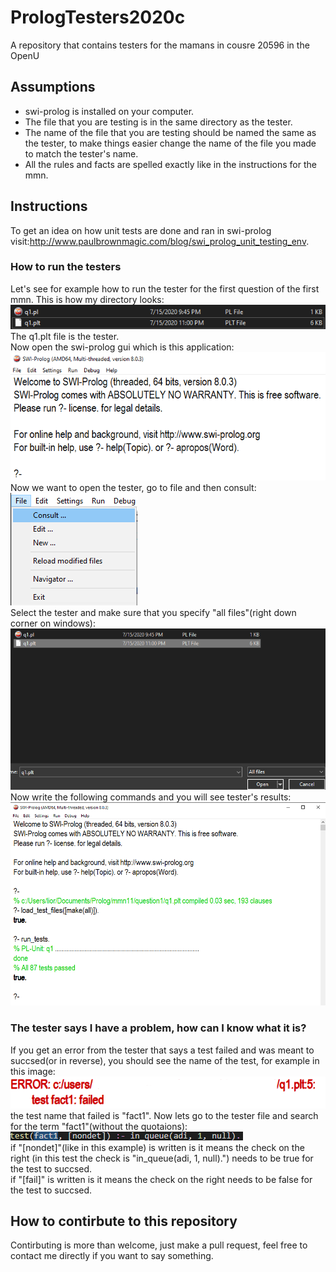 # PrologTesters2020c
A repository that contains testers for the mamans in cousre 20596 in the OpenU


## Assumptions
* swi-prolog is installed on your computer.
* The file that you are testing is in the same directory as the tester.
* The name of the file that you are testing should be named the same as the tester, to make things easier change the name of the file you made to match the tester's name.
* All the rules and facts are spelled exactly like in the instructions for the mmn.
## Instructions
To get an idea on how unit tests are done and ran in swi-prolog visit:http://www.paulbrownmagic.com/blog/swi_prolog_unit_testing_env.
### How to run the testers
Let's see for example how to run the tester for the first question of the first mmn.
This is how my directory looks:
![Step 1](readme_images/1.png?raw=true "Title")<br/>
The q1.plt file is the tester.<br/>
Now open the swi-prolog gui which is this application:
![Step 2](readme_images/2.png?raw=true "Title")<br/>
Now we want to open the tester, go to file and then consult:<br/>
![Step 3](readme_images/3.png?raw=true "Title")<br/>
Select the tester and make sure that you specify "all files"(right down corner on windows):<br/>
![Step 4](readme_images/4.png?raw=true "Title")<br/>
Now write the following commands and you will see tester's results:<br/>
![Step 5](readme_images/5.png?raw=true "Title")<br/>
### The tester says I have a problem, how can I know what it is?
If you get an error from the tester that says a test failed and was meant to succsed(or in reverse), you should see the name of the test, for example in this image:<br/>
![Error 1](readme_images/6.png?raw=true "Title")<br/>
the test name that failed is "fact1".
Now lets go to the tester file and search for the term "fact1"(without the quotaions):
![Error 2](readme_images/7.png?raw=true "Title")<br/>
if "[nondet]"(like in this example) is written is it means the check on the right (in this test the check is "in_queue(adi, 1, null).") needs to be true for the test to succsed.<br/>
if "[fail]" is written is it means the check on the right needs to be false for the test to succsed.
## How to contirbute to this repository
Contirbuting is more than welcome, just make a pull request, feel free to contact me directly if you want to say something.
